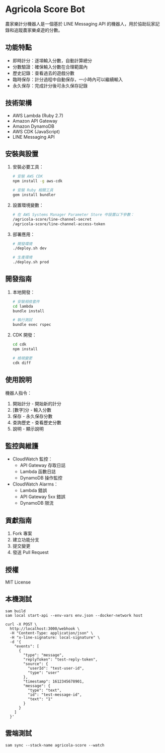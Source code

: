 # Agricola Score Bot

農家樂計分機器人是一個基於 LINE Messaging API 的機器人，用於協助玩家記錄和追蹤農家樂桌遊的分數。

## 功能特點

- 即時計分：逐項輸入分數，自動計算總分
- 分數驗證：確保輸入分數在合理範圍內
- 歷史記錄：查看過去的遊戲分數
- 臨時保存：計分過程中自動保存，一小時內可以繼續輸入
- 永久保存：完成計分後可永久保存記錄

## 技術架構

- AWS Lambda (Ruby 2.7)
- Amazon API Gateway
- Amazon DynamoDB
- AWS CDK (JavaScript)
- LINE Messaging API

## 安裝與設置

1. 安裝必要工具：
   ```bash
   # 安裝 AWS CDK
   npm install -g aws-cdk
   
   # 安裝 Ruby 相關工具
   gem install bundler
   ```

2. 設置環境變數：
   ```bash
   # 在 AWS Systems Manager Parameter Store 中設置以下參數：
   /agricola-score/line-channel-secret
   /agricola-score/line-channel-access-token
   ```

3. 部署應用：
   ```bash
   # 開發環境
   ./deploy.sh dev
   
   # 生產環境
   ./deploy.sh prod
   ```

## 開發指南

1. 本地開發：
   ```bash
   # 安裝相依套件
   cd lambda
   bundle install
   
   # 執行測試
   bundle exec rspec
   ```

2. CDK 開發：
   ```bash
   cd cdk
   npm install
   
   # 檢視變更
   cdk diff
   ```

## 使用說明

機器人指令：
1. 開始計分 - 開始新的計分
2. [數字]分 - 輸入分數
3. 保存 - 永久保存分數
4. 查詢歷史 - 查看歷史分數
5. 說明 - 顯示說明

## 監控與維護

- CloudWatch 監控：
  - API Gateway 存取日誌
  - Lambda 函數日誌
  - DynamoDB 操作監控
- CloudWatch Alarms：
  - Lambda 錯誤
  - API Gateway 5xx 錯誤
  - DynamoDB 限流

## 貢獻指南

1. Fork 專案
2. 建立功能分支
3. 提交變更
4. 發送 Pull Request

## 授權

MIT License



## 本機測試

```
sam build
sam local start-api --env-vars env.json --docker-network host
```

```
curl -X POST \
  http://localhost:3000/webhook \
  -H "Content-Type: application/json" \
  -H "x-line-signature: local-signature" \
  -d '{
    "events": [
      {
        "type": "message",
        "replyToken": "test-reply-token",
        "source": {
          "userId": "test-user-id",
          "type": "user"
        },
        "timestamp": 1612345678901,
        "message": {
          "type": "text",
          "id": "test-message-id",
          "text": "1"
        }
      }
    ]
  }'
```

## 雲端測試

```
sam sync --stack-name agricola-score --watch
```